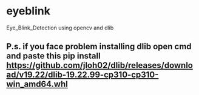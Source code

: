 # eyeblink
Eye_Blink_Detection using opencv and dlib

## P.s. if you face problem installing dlib open cmd and paste this pip install https://github.com/jloh02/dlib/releases/download/v19.22/dlib-19.22.99-cp310-cp310-win_amd64.whl
